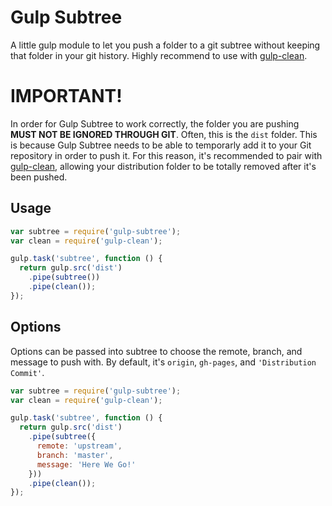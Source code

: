 Gulp Subtree
============

A little gulp module to let you push a folder to a git subtree without keeping that folder in your git history. Highly recommend to use with [gulp-clean](https://www.npmjs.org/package/gulp-clean).

# IMPORTANT!

In order for Gulp Subtree to work correctly, the folder you are pushing **MUST NOT BE IGNORED THROUGH GIT**. Often, this is the `dist` folder. This is because Gulp Subtree needs to be able to temporarly add it to your Git repository in order to push it. For this reason, it's recommended to pair with [gulp-clean](https://www.npmjs.org/package/gulp-clean), allowing your distribution folder to be totally removed after it's been pushed.

## Usage

```js
var subtree = require('gulp-subtree');
var clean = require('gulp-clean');

gulp.task('subtree', function () {
  return gulp.src('dist')
    .pipe(subtree())
    .pipe(clean());
});
```

## Options

Options can be passed into subtree to choose the remote, branch, and message to push with. By default, it's `origin`, `gh-pages`, and `'Distribution Commit'`.

```js
var subtree = require('gulp-subtree');
var clean = require('gulp-clean');

gulp.task('subtree', function () {
  return gulp.src('dist')
    .pipe(subtree({
      remote: 'upstream',
      branch: 'master',
      message: 'Here We Go!'
    }))
    .pipe(clean());
});
```
